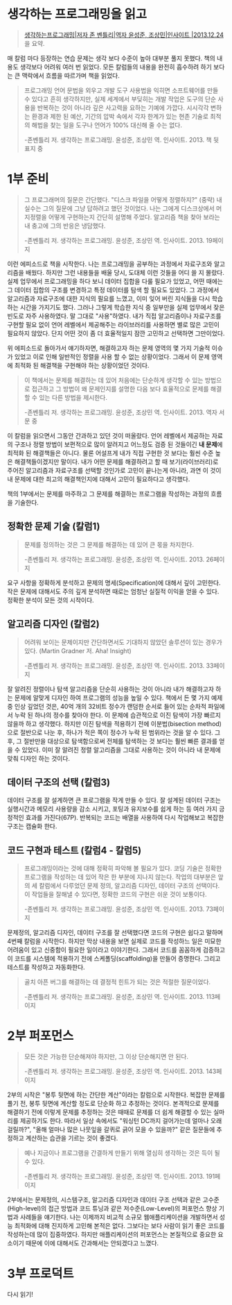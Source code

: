 # 생각하는 프로그래밍을 읽고

> [생각하는프로그래밍|저자 존 벤틀리|역자 윤성준, 조상민|인사이트 |2013.12.24](http://book.naver.com/bookdb/book_detail.nhn?bid=7390670) 을 요약.



매 칼럼 마다 등장하는 연습 문제는 생각 보다 수준이 높아 대부분 풀지 못했다. 책의 내용도 생각보다 어려워 여러 번 읽었다. 모든 칼럼들의 내용을 완전히 흡수하려 하기 보다는 큰 맥락에서 흐름을 따르가며 책을 읽었다.

> 프로그래밍 언어 문법을 외우고 개발 도구 사용법을 익히면 소프트웨어를 만들 수 있다고 흔히 생각하지만, 실제 세계에서 부딪히는 개발 작업은 도구의 단순 사용을 반복하는 것이 아니라 깊은 사고력을 요하는 기예에 가깝다. 시시각각 변하는 환경과 제한 된 예산, 기간의 압박 속에서 각자 한계가 있는 현존 기술로 최적의 해법을 찾는 일을 도구나 언어가 100% 대신해 줄 수는 없다.
>
> -존벤틀리 저. 생각하는 프로그래밍. 윤성준, 조상민 역. 인사이트. 2013. 책 뒷 표지 중



# 1부 준비

> 그 프로그래머의 질문은 간단했다. "디스크 파일을 어떻게 정렬하지?" (중략) 내 실수는 그의 질문에 그냥 답하려고 했던 것이었다. 나는 그에게 디스크상에서 머지정렬을 어떻게 구현하는지 간단히 설명해 주었다. 알고리즘 책을 찾아 보라는 내 충고에 그의 반응은 냉담했다.
>
> -존벤틀리 저. 생각하는 프로그래밍. 윤성준, 조상민 역. 인사이트. 2013. 19페이지

이런 에피소드로 책을 시작한다. 나는 프로그래밍을 공부하는 과정에서 자료구조와 알고리즘을 배웠다. 하지만 그런 내용들을 배울 당시, 도대체 이런 것들을 어디 쓸 지 몰랐다. 실제 업무에서 프로그래밍을 하다 보니 데이터 집합을 다룰 필요가 있었고, 어떤 때에는 그 데이터 집합의 구조를 변경하고 특정 데이터를 탐색 할 필요도 있었다. 그 과정에서 알고리즘과 자료구조에 대한 지식의 필요를 느꼈고, 이미 잊어 버린 지식들을 다시 학습하는 시간을 가지기도 했다. 그러나 그렇게 학습한 지식 중 일부만을 실제 업무에서 잦은 빈도로 자주 사용하였다. 말 그대로 "사용"하였다. 내가 직접 알고리즘이나 자료구조를 구현할 필요 없이 언어 레벨에서 제공해주는 라이브러리를 사용하면 별로 많은 고민이 필요하지 않았다. 단지 어떤 것이 좀 더 효율적일지 잠깐 고민하고 선택하면 그만이었다.

위 에피소드로 돌아가서 얘기하자면, 해결하고자 하는 문제 영역의 몇 가지 기술적 이슈가 있었고 이로 인해 일반적인 정렬을 사용 할 수 없는 상황이었다. 그래서 이 문제 영역에 최적화 된 해결책을 구현해야 하는 상황이었던 것이다.

> 이 책에서는 문제를 해결하는 데 있어 처음에는 단순하게 생각할 수 있는 방법으로 접근하고 그 방법이 왜 문제인지를 설명한 다음 보다 효율적으로 문제를 해결할 수 있는 다른 방법을 제시한다.
>
> -존벤틀리 저. 생각하는 프로그래밍. 윤성준, 조상민 역. 인사이트. 2013. 역자 서문 중

이 칼럼을 읽으면서 그동안 간과하고 있던 것이 떠올랐다. 언어 레벨에서 제공하는 자료의 구조나 정렬 방법이 보편적으로 많이 알려지고 어느정도 검증 된 것들이긴 **내 문제**에 최적화 된 해결책들은 아니다. 물론 어설프게 내가 직접 구현한 것 보다는 훨씬 수준 높은 해결책들이겠지만 말이다. 내가 어떤 문제를 해결하려고 할 때 보기(라이브러리)로 주어진 알고리즘과 자료구조를 선택할 것인가로 고민이 끝나는게 아니라, 과연 이 것이 내 문제에 대한 최고의 해결책인지에 대해서 고민이 필요하다고 생각했다.

책의 1부에서는 문제를 마주하고 그 문제를 해결하는 프로그램을 작성하는 과정의 흐름을 기술한다.

## 정확한 문제 기술 (칼럼1)

> 문제를 정의하는 것은 그 문제를 해결하는 데 있어 큰 몫을 차지한다.
>
> -존벤틀리 저. 생각하는 프로그래밍. 윤성준, 조상민 역. 인사이트. 2013. 26페이지

요구 사항을 정확하게 분석하고 문제의 명세(Specification)에 대해서 깊이 고민한다. 작은 문제에 대해서도 주의 깊게 분석하면 때로는 엄청난 실질적 이익을 얻을 수 있다. 정확한 분석이 모든 것의 시작이다.

## 알고리즘 디자인 (칼럼2)

> 어려워 보이는 문제이지만 간단하면서도 기대하지 않았던 솔루션이 있는 경우가 있다. (Martin Gradner 저. Aha! Insight)
>
> -존벤틀리 저. 생각하는 프로그래밍. 윤성준, 조상민 역. 인사이트. 2013. 33페이지

잘 알려진 정렬이나 탐색 알고리즘을 단순히 사용하는 것이 아니라 내가 해결하고자 하는 문제에 알맞게 디자인 하여 프로그램의 성능을 높일 수 있다. 책에서 든 몇 가지 예제 중 인상 깊었던 것은, 40억 개의 32비트 정수가 랜덤한 순서로 들어 있는 순차적 파일에서 누락 된 하나의 정수를 찾아야 한다. 이 문제에 습관적으로 이진 탐색이 가장 빠르지 않을까 하고 생각했다. 하지만 이진 탐색을 적용하기 전에 이분법(bisection method)으로 절반으로 나눈 후, 하나가 적은 쪽이 정수가 누락 된 범위라는 것을 알 수 있다. 그 후, 그 절반만을 대상으로 탐색함으로써 전체를 탐색하는 것 보다는 훨씬 빠른 결과를 얻을 수 있었다. 이미 잘 알려진 정렬 알고리즘을 그대로 사용하는 것이 아니라 내 문제에 맞춰 디자인 하는 것이다.

## 데이터 구조의 선택 (칼럼3)

데이터 구조를 잘 설계하면 큰 프로그램을 작게 만들 수 있다. 잘 설계된 데이터 구조는 실행시간과 메모리 사용량을 감소 시키고, 포팅과 유지보수를 쉽게 하는 등 여러 가지 긍정적인 효과를 가진다(67P). 반복되는 코드는 배열을 사용하여 다시 작업해보고 복잡한 구조는 캡슐화 한다.

## 코드 구현과 테스트 (칼럼4 - 칼럼5)

> 프로그래밍이라는 것에 대해 정확히 파악해 볼 필요가 있다. 코딩 기술은 정확한 프로그램을 작성하는 데 있어 작은 한 부분에 지나지 않는다. 작업의 대부분은 앞의 세 칼럼에서 다루었던 문제 정의, 알고리즘 디자인, 데이터 구조의 선택이다. 이 작업들을 잘해낼 수 있다면, 정확한 코드의 구현은 쉬운 것이 보통이다.
>
> -존벤틀리 저. 생각하는 프로그래밍. 윤성준, 조상민 역. 인사이트. 2013. 73페이지

문제정의, 알고리즘 디자인, 데이터 구조를 잘 선택했다면 코드의 구현은 쉽다고 말하며 4번째 칼럼을 시작한다. 하지만 막상 내용을 보면 실제로 코드를 작성하느 일은 미묘한 어려움이 있고 신중함이 필요한 일이라고 이야기한다. 그래서 코드를 꼼꼼하게 검증하고 이 코드를 시스템에 적용하기 전에 스케폴딩(scaffolding)을 만들어 증명한다. 그리고 테스트를 작성하고 자동화한다. 

> 골치 아픈 버그를 해결하는 데 결정적 힌트가 되는 것은 적절한 질문이었다.
>
> -존벤틀리 저. 생각하는 프로그래밍. 윤성준, 조상민 역. 인사이트. 2013. 113페이지



# 2부 퍼포먼스

> 모든 것은 가능한 단순해져야 하지만, 그 이상 단순해지면 안 된다.
>
> -존벤틀리 저. 생각하는 프로그래밍. 윤성준, 조상민 역. 인사이트. 2013. 143페이지

2부의 시작은 "봉투 뒷면에 하는 간단한 계산"이라는 칼럼으로 시작한다. 복잡한 문제를 풀기 전, 봉투 뒷면에 계산할 정도로 단순화 하고 추정하는 것이다. 본격적으로 문제를 해결하기 전에 이렇게 문제를 추정하는 것은 때때로 문제를 더 쉽게 해결할 수 있는 실마리를 제공하기도 한다. 따라서 일상 속에서도 "워싱턴 DC까지 걸어가는데 얼마나 오래 걸릴까?", "올해 얼마나 많은 나뭇잎을 갈퀴로 긁어 모을 수 있을까?" 같은 질문들에 추정하고 계산하는 습관을 기르는 것이 좋겠다.

> 예나 지금이나 프로그램을 간결하게 만들기 위해 열심히 생각하는 것은 득이 될 수 있다.
>
> -존벤틀리 저. 생각하는 프로그래밍. 윤성준, 조상민 역. 인사이트. 2013. 191페이지

2부에서는 문제정의, 시스템구조, 알고리즘 디자인과 데이터 구조 선택과 같은 고수준(High-level)의 접근 방법과 코드 튜닝과 같은 저수준(Low-Level)의 퍼포먼스 향상 기법과 사례들을 얘기한다. 나는 이제까지 비교적 소규모 웹애플리케이션을 개발하면서 성능 최적화에 대해 진지하게 고민해 본적은 없다. 그보다는 보다 사람이 읽기 좋은 코드를 작성하는데 많이 집중하였다. 하지만 애플리케이션의 퍼포먼스는 본질적으로 중요한 요소이기 때문에 이에 대해서도 간과해서는 안되겠다고 느꼈다.



# 3부 프로덕트

다시 읽기!